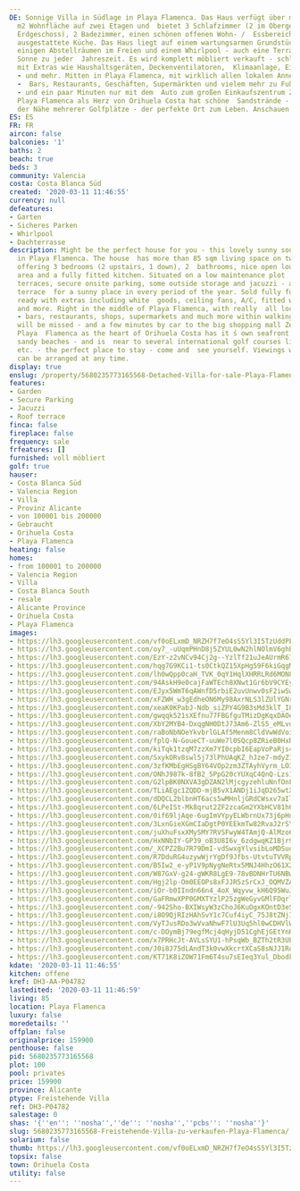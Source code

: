 ```yaml
---
DE: Sonnige Villa in Südlage in Playa Flamenca. Das Haus verfügt über mehr als 85
  m2 Wohnfläche auf zwei Etagen und  bietet 3 Schlafzimmer (2 im Obergeschoss, 1 im
  Erdgeschoss), 2 Badezimmer, einen schönen offenen Wohn- /  Essbereich und eine voll
  ausgestattete Küche. Das Haus liegt auf einem wartungsarmen Grundstück mit Garten,  Terrassen,
  einigen Abstellräumen im Freien und einem Whirlpool - auch eine Terrasse im OG -
  Sonne zu jeder  Jahreszeit. Es wird komplett möbliert verkauft - schlüsselfertig
  mit Extras wie Haushaltsgeräten, Deckenventilatoren,  Klimaanlage, Einbauschränken
  - und mehr. Mitten in Playa Flamenca, mit wirklich allen lokalen Annehmlichkeiten
  -  Bars, Restaurants, Geschäften, Supermärkten und vielem mehr zu Fuß erreichbar
  - und ein paar Minuten nur mit dem  Auto zum großen Einkaufszentrum Zenia Boulevard.
  Playa Flamenca als Herz von Orihuela Costa hat schöne  Sandstrände - und liegt in
  der Nähe mehrerer Golfplätze - der perfekte Ort zum Leben. Anschauen lohnt sich.
ES: ES
FR: FR
aircon: false
balconies: '1'
baths: 2
beach: true
beds: 3
community: Valencia
costa: Costa Blanca Süd
created: '2020-03-11 11:46:55'
currency: null
defeatures:
- Garten
- Sicheres Parken
- Whirlpool
- Dachterrasse
description: Might be the perfect house for you - this lovely sunny southfacing villa
  in Playa Flamenca. The house  has more than 85 sqm living space on two floors -
  offering 3 bedrooms (2 upstairs, 1 down), 2  bathrooms, nice open lounge/dining
  area and a fully fitted kitchen. Situated on a low maintenance plot  with garden,
  terraces, secure onsite parking, some outside storage and jacuzzi - also a top floor
  terrace  for a sunny place in every period of the year. Sold fully furnished - key
  ready with extras including white  goods, ceiling fans, A/C, fitted wardrobes -
  and more. Right in the middle of Playa Flamenca, with really  all local amenities
  - bars, restaurants, shops, supermarkets and much more within walking distance -  nohting
  will be missed - and a few minutes by car to the big shopping mall Zenia Boulevard.
  Playa  Flamenca as the heart of Orihuela Costa has it ́s own seafront and lovely
  sandy beaches - and is  near to several international golf courses like Villamartin
  etc. - the perfect place to stay - come and  see yourself. Viewings with our team
  can be arranged at any time.
display: true
enslug: /property/5680235773165568-Detached-Villa-for-sale-Playa-Flamenca/
features:
- Garden
- Secure Parking
- Jacuzzi
- Roof terrace
finca: false
fireplace: false
frequency: sale
frfeatures: []
furnished: voll möbliert
golf: true
hauser:
- Costa Blanca Süd
- Valencia Region
- Villa
- Provinz Alicante
- von 100001 bis 200000
- Gebraucht
- Orihuela Costa
- Playa Flamenca
heating: false
homes:
- from 100001 to 200000
- Valencia Region
- Villa
- Costa Blanca South
- resale
- Alicante Province
- Orihuela Costa
- Playa Flamenca
images:
- https://lh3.googleusercontent.com/vf0oELxmD_NRZH7f7eO4sS5Yl3I5TzUddPFAXcsnJkORLrAzgm5U_4eAJE9YqDKL3xWcLcz0yOH8VNbDsgKV7Q=w640-rj-e30-l100
- https://lh3.googleusercontent.com/oy7_-uUqmPHnD8j5ZYUL0wN2hlNOlmV6ghBVzPKzCUqYMi1a_JfnevWsXQ2CznYH59WxHme8IhgyE8Nk7CTA=w640-rj-e30-l100
- https://lh3.googleusercontent.com/EzY-z2vNCv94Cj2g--YzlTf21uJeAUrmR67UZnb4EUWYEpQE3dHvh4YblFxLD7UG08zmcfeoQBq3taIVTwD9=w640-rj-e30-l100
- https://lh3.googleusercontent.com/hqg7G9KCi1-ts0CtkQZ15XpHg59F6kiGqgMxXQUcTPFq2jsOPRWlMeb666PQJutsCPc-_qHz3gvkmhaXcWVF=w640-rj-e30-l100
- https://lh3.googleusercontent.com/lh0wQpp0caH_TVK_0qY1HqlXHRRLRd6MON8kXgH6gUkeAGn57q0hp4d4sJaomD3KRIXIHEaaGQmNcfAGW6Q=w640-rj-e30-l100
- https://lh3.googleusercontent.com/94AskH9e0cajFaWTEch8XNwt1Gr6bV9CYEy1OkB1_YxynBUJUHP18o6CylpicXH7qsEagI1wOzwhpqkrRTg=w640-rj-e30-l100
- https://lh3.googleusercontent.com/EJyx5WmT6qAWnfD5rbiE2uvUnwv0sF2iwSwH38ovA_XD3s6enXpmRWFVVt5TNCes6JEUY109euccOHq518A=w640-rj-e30-l100
- https://lh3.googleusercontent.com/xFZWH_w3gEdheON6My98AxrNLS3lZUlYGNrgQK-9975QO4e0QfL5CfEYC1lZnWiGFDp1NxdbI6MDhUbDH8k=w640-rj-e30-l100
- https://lh3.googleusercontent.com/xeaK0KPabJ-Ndb_siZPY4G9B3sMd3klT_I8uFgfD5cJlckZV7krAiXqvY9vnxfMhZPGy7wAVESDwWuzqehTm5Q=w640-rj-e30-l100
- https://lh3.googleusercontent.com/gwqqk521sXEfnu77FBGfguTMizDgKqxDAOeZsp-M53nf1iP1uh2wLtlPlV3D0LRuj0ym958cBmPxLm3yURi0=w640-rj-e30-l100
- https://lh3.googleusercontent.com/XbY2MYB4-DxqgNH0DtJ73Am6-ZlS5_eMLvddLUqsZtV5hncYXNX9B6-PXbC3YXm3eiwpi_MDUIG4wrOX89-3zg=w640-rj-e30-l100
- https://lh3.googleusercontent.com/raBoNbNOeYkvbrlGLAf5Menm8CldVwWdVoiVYc4hPyBiAGuXDE4xPt-7ZiSEJWVrUWtMJty6cfTqwSlLzVAJ-A=w640-rj-e30-l100
- https://lh3.googleusercontent.com/fplQ-N-GoueCT-uuWe7l0SQcp8ZRieB0HxRHJzNjftw_SE28To7nLQehn0JPCO0laB3STReIEfFhiuwm2qlX=w640-rj-e30-l100
- https://lh3.googleusercontent.com/kiTqk1tzqM7zzXm7YI0cpbI6EapVoPaRjs4ATGJ8rlDwxVwcJYE_zr1OhOiRf7i5Bh_GHfyET1Lr4LExZIMV=w640-rj-e30-l100
- https://lh3.googleusercontent.com/SxykORv8swl5j73lPhUAqKZ_hJze7-mdyZ1y9WoPxmX_gExgG0BpY5Zd3XJnQ675ZjwshlJcQp5GR8GIFHH7=w640-rj-e30-l100
- https://lh3.googleusercontent.com/3zfKMbEgHSgBY64VOp2zm3ZTAyhVyrm_LO3SWV35Vv3xpcUTwYks9BLVUnvq_ybD0BVZeJ8tjRTC5oJDGecv=w640-rj-e30-l100
- https://lh3.googleusercontent.com/ONhJ987k-8fB2_5PpG20cYUXqC4QnQ-Lzs1Gnig6iZSPPyabsrFv6uUX8Om4qiBAhvl0qBhpV1Nxz4x9FHweBQ=w640-rj-e30-l100
- https://lh3.googleusercontent.com/G2lpBK0NXVA3gDZAN2lMjcgyzehluNnfOnFmTsRW53fOhvvYbr8-msechlbvJ_XkzlQEjidxwvuYfosQAUg=w640-rj-e30-l100
- https://lh3.googleusercontent.com/TLiAEgc1ZQDD-mjB5vX1ANDj1iJqD265wtXdrwU6BSMjSKoEZINe2XDefxmh8upEaibDzDe1jJilIcytczeSAw=w640-rj-e30-l100
- https://lh3.googleusercontent.com/dDQCL2blbnHT6acs5wMHnljGRdCWsxv7aIln79plp-6pQKNx2AKzguN3CVdrP9KFLWpDVoCpaD0o3EzLBDi7=w640-rj-e30-l100
- https://lh3.googleusercontent.com/6LPeISt-Mk8qrut2ZF2zcaGm2YXbHCV81h6P8uFcI8VGzaEWEj3rA2pMZMb2mg0hzUnmcnqon-9mtn2aOlo=w640-rj-e30-l100
- https://lh3.googleusercontent.com/0if69ljAqe-6ugImVYpyELWbrnUx73j6pHnzu0JKdHROrStD4O23krsy-MPPtH3IkQYNKXE9uKXWS3580H8Mfw=w640-rj-e30-l100
- https://lh3.googleusercontent.com/3LxnGieXGmCIaDgtP0YEEkmTw82RvaJ2rSY-VhWKJxKtrCkOjSZkKylhwfX-nzUO97S_X9XjJ-UjqanL51U=w640-rj-e30-l100
- https://lh3.googleusercontent.com/juXhuFsxXMySMY7RVSFwyW4TAmjQ-AlMzo6c3A4pT9UUO77QAmTYtJwX_61mVZii1sfjNQLYcP-YilDcdvU=w640-rj-e30-l100
- https://lh3.googleusercontent.com/HxNNbIY-GP39_oB3U8I6v_6zdgwqKZ1Bjr9P1PsTUPRQ4RV-pwDasP4EisY8ik4CtGIchjEiOy6tg8PZFZiI=w640-rj-e30-l100
- https://lh3.googleusercontent.com/_XCPZ2Bu7R79DmI-vdSwxgYlvsibLoMDSuqyCX--NXAmyaer1z8yAkePW-zCuN18tALur43H1ljX4PpSwd7Xfw=w640-rj-e30-l100
- https://lh3.googleusercontent.com/R7DduRG4uzywWjrYgDf9Jfbs-UtvtuTVVRp8DPJ9jIh9d6hD_q0NWLCOhEEQNl22NZDOH4XRM1Cpuq3kECd3=w640-rj-e30-l100
- https://lh3.googleusercontent.com/B5Iw2_e-yP1V9pNygNeRtx5MNJ4HhzO61X2dBGuc5uzZJt4VzDErsSGUIG-3L9lNezWFO0KKEzPqS8wNOQtO=w640-rj-e30-l100
- https://lh3.googleusercontent.com/W87GxV-g24-gWKR8LgE9-78vBDNHrTU6NBwSPMkt5SItlKQjUiwc1YxUIYT3vy-JlR4ejgJkxr6vE9_UJgbXAA=w640-rj-e30-l100
- https://lh3.googleusercontent.com/Hgj2lp-Om0EEOPs8xFJJR5zSrCxJ_OQMVZA5jKPlMZubuI0MmGVArhssHrn9d4JR8Z5TgsB9jHQIAJ9oev0=w640-rj-e30-l100
- https://lh3.googleusercontent.com/iOr-b0IIndn66n4_4oX_Wqyvw_kH6Q95WuJXfLBfToZuBAOi5-Cuarov_3tD4hTFU4mLGH_Gv1n0UnOVyRw=w640-rj-e30-l100
- https://lh3.googleusercontent.com/GaFRmwXPP0GMXTYzlP25zgWeGyvGMlFDqrl0QI2XqH8gELMNDFszw-BQmzH_Z6IaAT7oRANHMq2DkmtwTHnjCg=w640-rj-e30-l100
- https://lh3.googleusercontent.com/-942Sho-BXIWsyW3zChoJ6KuOgxKOntD3eSgjExeP78IDIZsoL8hOUWCzEF5CPjcWdOcl4JYBQwd1r4eF6gpNA=w640-rj-e30-l100
- https://lh3.googleusercontent.com/i8O9QjRIzHAhSvY1c7Cuf4iyC_75J8tZNjIDA-cnm_z_jEzh7L6TKC_XEcoycU5aAQaIlYaqxUWhoaw8tbwqcQ=w640-rj-e30-l100
- https://lh3.googleusercontent.com/VyTJusRDo3wVvaNhwF7lU3Uq5hl0wCDHVlWPR_nqHhIqBVfqFq26YM-kz7hWyvhdUI_ap3kqn7GdIlv48k88=w640-rj-e30-l100
- https://lh3.googleusercontent.com/c-DOymBj79egfMcj4qHyjD51CghEjGEtYnHvzS3NVekv2hSYBKphA0-GoYNx2x-fUZNeWQYQb-z-v3yFjKk=w640-rj-e30-l100
- https://lh3.googleusercontent.com/x7PRHcJt-AVLsSYU1-hPsqWb_BZTh2tR3UEk3jB8V8HyxO0GRkil141wXNpg5sE8RhnA_w88uD5FK7RLI_T6=w640-rj-e30-l100
- https://lh3.googleusercontent.com/J0i8J75dLAndT3k0vwXkcrtXCaS8sNJJ1Rq0VLwWRziHhGCDMLKsIjbnTIpAKAdD5rvmi7epbRUalfiC1l_g=w640-rj-e30-l100
- https://lh3.googleusercontent.com/KT71K8iZOW71Fm6T4su7sEIeq3Yul_Dbodkwb60SejglKhgD3vXux9sDUz9S8BbRx06KwsZtznB9fO_QiWfB=w640-rj-e30-l100
kdate: '2020-03-11 11:46:55'
kitchen: offene
kref: DH3-AA-P04782
lastedited: '2020-03-11 11:46:59'
living: 85
location: Playa Flamenca
luxury: false
moredetails: ''
offplan: false
originalprice: 159900
penthouse: false
pid: 5680235773165568
plot: 100
pool: privates
price: 159900
province: Alicante
ptype: Freistehende Villa
ref: DH3-P04782
salestage: 0
shas: '{''en'': ''nosha'',''de'': ''nosha'',''pcbs'': ''nosha''}'
slug: 5680235773165568-Freistehende-Villa-zu-verkaufen-Playa-Flamenca/
solarium: false
thumb: https://lh3.googleusercontent.com/vf0oELxmD_NRZH7f7eO4sS5Yl3I5TzUddPFAXcsnJkORLrAzgm5U_4eAJE9YqDKL3xWcLcz0yOH8VNbDsgKV7Q=w400-h240-n-rj-e30-l100
topsix: false
town: Orihuela Costa
utility: false
---
```

